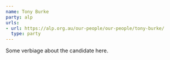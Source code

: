 ```yaml
---
name: Tony Burke
party: alp
urls:
- url: https://alp.org.au/our-people/our-people/tony-burke/
  type: party
---
```

Some verbiage about the candidate here.
